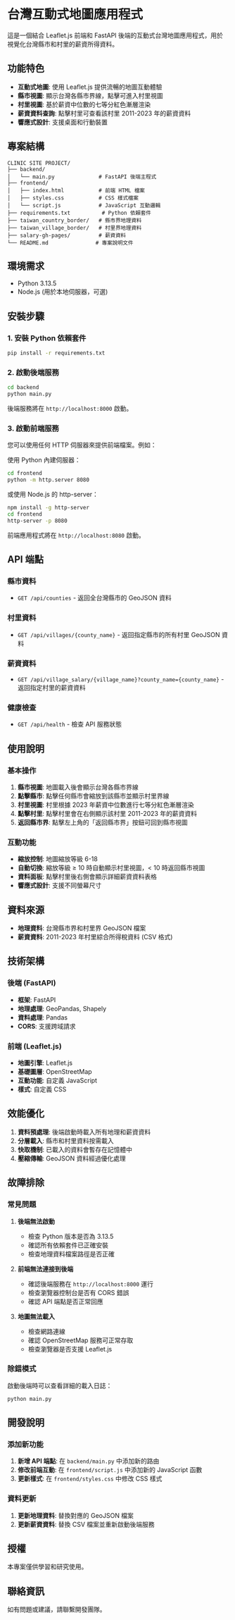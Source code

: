 # 台灣互動式地圖應用程式

這是一個結合 Leaflet.js 前端和 FastAPI 後端的互動式台灣地圖應用程式，用於視覺化台灣縣市和村里的薪資所得資料。

## 功能特色

- **互動式地圖**: 使用 Leaflet.js 提供流暢的地圖互動體驗
- **縣市視圖**: 顯示台灣各縣市界線，點擊可進入村里視圖
- **村里視圖**: 基於薪資中位數的七等分紅色漸層渲染
- **薪資資料查詢**: 點擊村里可查看該村里 2011-2023 年的薪資資料
- **響應式設計**: 支援桌面和行動裝置

## 專案結構

```
CLINIC SITE PROJECT/
├── backend/
│   └── main.py              # FastAPI 後端主程式
├── frontend/
│   ├── index.html           # 前端 HTML 檔案
│   ├── styles.css           # CSS 樣式檔案
│   └── script.js            # JavaScript 互動邏輯
├── requirements.txt          # Python 依賴套件
├── taiwan_country_border/   # 縣市界地理資料
├── taiwan_village_border/   # 村里界地理資料
├── salary-gh-pages/         # 薪資資料
└── README.md               # 專案說明文件
```

## 環境需求

- Python 3.13.5
- Node.js (用於本地伺服器，可選)

## 安裝步驟

### 1. 安裝 Python 依賴套件

```bash
pip install -r requirements.txt
```

### 2. 啟動後端服務

```bash
cd backend
python main.py
```

後端服務將在 `http://localhost:8000` 啟動。

### 3. 啟動前端服務

您可以使用任何 HTTP 伺服器來提供前端檔案。例如：

使用 Python 內建伺服器：
```bash
cd frontend
python -m http.server 8080
```

或使用 Node.js 的 http-server：
```bash
npm install -g http-server
cd frontend
http-server -p 8080
```

前端應用程式將在 `http://localhost:8080` 啟動。

## API 端點

### 縣市資料
- `GET /api/counties` - 返回全台灣縣市的 GeoJSON 資料

### 村里資料
- `GET /api/villages/{county_name}` - 返回指定縣市的所有村里 GeoJSON 資料

### 薪資資料
- `GET /api/village_salary/{village_name}?county_name={county_name}` - 返回指定村里的薪資資料

### 健康檢查
- `GET /api/health` - 檢查 API 服務狀態

## 使用說明

### 基本操作

1. **縣市視圖**: 地圖載入後會顯示台灣各縣市界線
2. **點擊縣市**: 點擊任何縣市會縮放到該縣市並顯示村里界線
3. **村里視圖**: 村里根據 2023 年薪資中位數進行七等分紅色漸層渲染
4. **點擊村里**: 點擊村里會在右側顯示該村里 2011-2023 年的薪資資料
5. **返回縣市界**: 點擊左上角的「返回縣市界」按鈕可回到縣市視圖

### 互動功能

- **縮放控制**: 地圖縮放等級 6-18
- **自動切換**: 縮放等級 ≥ 10 時自動顯示村里視圖，< 10 時返回縣市視圖
- **資料面板**: 點擊村里後右側會顯示詳細薪資資料表格
- **響應式設計**: 支援不同螢幕尺寸

## 資料來源

- **地理資料**: 台灣縣市界和村里界 GeoJSON 檔案
- **薪資資料**: 2011-2023 年村里綜合所得稅資料 (CSV 格式)

## 技術架構

### 後端 (FastAPI)
- **框架**: FastAPI
- **地理處理**: GeoPandas, Shapely
- **資料處理**: Pandas
- **CORS**: 支援跨域請求

### 前端 (Leaflet.js)
- **地圖引擎**: Leaflet.js
- **基礎圖層**: OpenStreetMap
- **互動功能**: 自定義 JavaScript
- **樣式**: 自定義 CSS

## 效能優化

1. **資料預處理**: 後端啟動時載入所有地理和薪資資料
2. **分層載入**: 縣市和村里資料按需載入
3. **快取機制**: 已載入的資料會暫存在記憶體中
4. **壓縮傳輸**: GeoJSON 資料經過優化處理

## 故障排除

### 常見問題

1. **後端無法啟動**
   - 檢查 Python 版本是否為 3.13.5
   - 確認所有依賴套件已正確安裝
   - 檢查地理資料檔案路徑是否正確

2. **前端無法連接到後端**
   - 確認後端服務在 `http://localhost:8000` 運行
   - 檢查瀏覽器控制台是否有 CORS 錯誤
   - 確認 API 端點是否正常回應

3. **地圖無法載入**
   - 檢查網路連線
   - 確認 OpenStreetMap 服務可正常存取
   - 檢查瀏覽器是否支援 Leaflet.js

### 除錯模式

啟動後端時可以查看詳細的載入日誌：
```bash
python main.py
```

## 開發說明

### 添加新功能

1. **新增 API 端點**: 在 `backend/main.py` 中添加新的路由
2. **修改前端互動**: 在 `frontend/script.js` 中添加新的 JavaScript 函數
3. **更新樣式**: 在 `frontend/styles.css` 中修改 CSS 樣式

### 資料更新

1. **更新地理資料**: 替換對應的 GeoJSON 檔案
2. **更新薪資資料**: 替換 CSV 檔案並重新啟動後端服務

## 授權

本專案僅供學習和研究使用。

## 聯絡資訊

如有問題或建議，請聯繫開發團隊。 